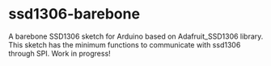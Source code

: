 # ssd1306-barebone
A barebone SSD1306 sketch for Arduino based on Adafruit_SSD1306 library.
This sketch has the minimum functions to communicate with ssd1306 through SPI.
Work in progress!
